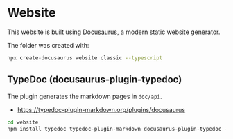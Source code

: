 # Website

This website is built using [Docusaurus](https://docusaurus.io/),
a modern static website generator.

The folder was created with:

```sh
npx create-docusaurus website classic --typescript
```

## TypeDoc (docusaurus-plugin-typedoc)

The plugin generates the markdown pages in `doc/api`.

- https://typedoc-plugin-markdown.org/plugins/docusaurus

```sh
cd website
npm install typedoc typedoc-plugin-markdown docusaurus-plugin-typedoc --save-dev
```

